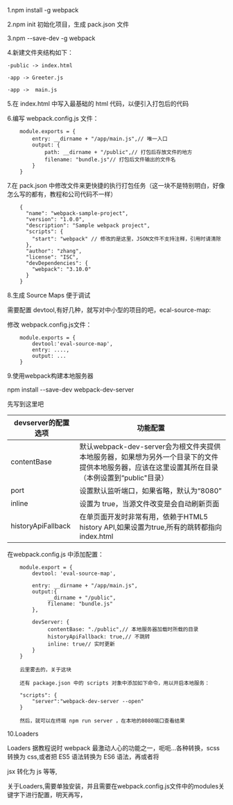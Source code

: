 1.npm  install -g webpack

2.npm init 初始化项目，生成 pack.json 文件

3.npm --save-dev -g webpack

4.新建文件夹结构如下：

    ·public -> index.html

    ·app -> Greeter.js

    ·app ->  main.js

5.在 index.html 中写入最基础的 html 代码，以便引入打包后的代码

6.编写 webpack.config.js 文件：

        module.exports = {
            entry: __dirname + "/app/main.js",// 唯一入口
            output: {
                path: __dirname + "/public",// 打包后存放文件的地方
                filename: "bundle.js"// 打包后文件输出的文件名
            }
        }

7.在 pack.json 中修改文件来更快捷的执行打包任务（这一块不是特别明白，好像怎么写的都有，教程和公司代码不一样）

        {
          "name": "webpack-sample-project",
          "version": "1.0.0",
          "description": "Sample webpack project",
          "scripts": {
            "start": "webpack" // 修改的是这里，JSON文件不支持注释，引用时请清除
          },
          "author": "zhang",
          "license": "ISC",
          "devDependencies": {
            "webpack": "3.10.0"
          }
        }

8.生成 Source Maps 便于调试

需要配置 devtool,有好几种，就写对中小型的项目的吧，ecal-source-map:

修改 webpack.config.js文件：

        module.exports = {
            devtool:'eval-source-map',
            entry: ....,
            output: ...
        }

9.使用webpack构建本地服务器

npm install --save-dev webpack-dev-server

先写到这里吧

|devserver的配置选项|功能配置|
|---|---|
|contentBase|默认webpack-dev-server会为根文件夹提供本地服务器，如果想为另外一个目录下的文件提供本地服务器，应该在这里设置其所在目录（本例设置到“public"目录）|
|port|设置默认监听端口，如果省略，默认为“8080”|
|inline|设置为 true，当源文件改变是会自动刷新页面|
|historyApiFallback|在单页面开发时非常有用，依赖于HTML5 history API,如果设置为true,所有的跳转都指向index.html|

在webpack.config.js 中添加配置：

        module.export = {
            devtool: 'eval-source-map',

            entry: __dirname + "/app/main.js",
            output:{
                 __dirname + "/public",
                 filename: "bundle.js"
            },

            devServer: {
                 contentBase: "./public",// 本地服务器加载时所载的目录
                 historyApiFallback: true,// 不跳转
                 inline: true// 实时更新
            }
        }

        云里雾去的，关于这块

        还有 package.json 中的 scripts 对象中添加如下命令，用以开启本地服务：

        "scripts": {
            "server":"webpack-dev-server --open"
        }

        然后，就可以在终端 npm run server ，在本地的8080端口查看结果
10.Loaders

Loaders 据教程说时 webpack 最激动人心的功能之一，呃呃...各种转换，scss 转换为 css,或者把 ES5 语法转换为 ES6 语法，再或者将

jsx 转化为 js 等等,

关于Loaders,需要单独安装，并且需要在webpack.config.js文件中的modules关键字下进行配置，明天再写，


